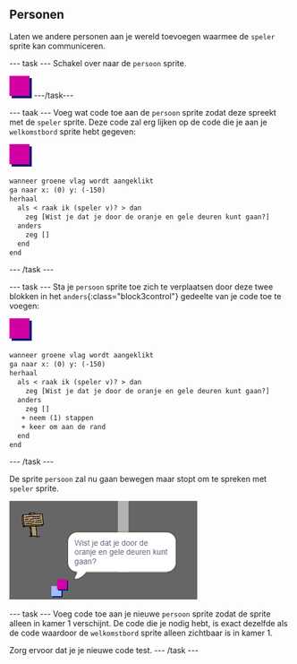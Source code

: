 ## Personen

Laten we andere personen aan je wereld toevoegen waarmee de `speler` sprite kan communiceren.

\--- task \--- Schakel over naar de `persoon` sprite.

![Person sprite](images/person.png) \---/task\---

\--- taak \--- Voeg wat code toe aan de `persoon` sprite zodat deze spreekt met de `speler` sprite. Deze code zal erg lijken op de code die je aan je `welkomstbord` sprite hebt gegeven:

![persoon](images/person.png)

```blocks3
wanneer groene vlag wordt aangeklikt
ga naar x: (0) y: (-150)
herhaal 
  als < raak ik (speler v)? > dan 
    zeg [Wist je dat je door de oranje en gele deuren kunt gaan?]
  anders
    zeg []
  end
end
```

\--- /task \---

\--- task \--- Sta je `persoon` sprite toe zich te verplaatsen door deze twee blokken in het `anders`{:class="block3control"} gedeelte van je code toe te voegen:

![persoon](images/person.png)

```blocks3
wanneer groene vlag wordt aangeklikt
ga naar x: (0) y: (-150)
herhaal 
  als < raak ik (speler v)? > dan 
    zeg [Wist je dat je door de oranje en gele deuren kunt gaan?]
  anders
    zeg []
   + neem (1) stappen
   + keer om aan de rand
  end
end

```

\--- /task \---

De sprite `persoon` zal nu gaan bewegen maar stopt om te spreken met `speler` sprite.

![screenshot](images/world-person-test.png)

\--- task \--- Voeg code toe aan je nieuwe `persoon` sprite zodat de sprite alleen in kamer 1 verschijnt. De code die je nodig hebt, is exact dezelfde als de code waardoor de `welkomstbord` sprite alleen zichtbaar is in kamer 1.

Zorg ervoor dat je je nieuwe code test. \--- /task \---